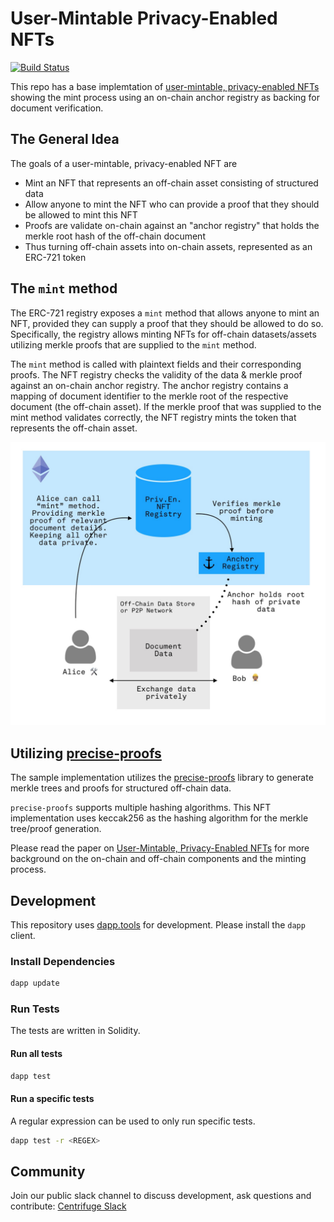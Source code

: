 # User-Mintable Privacy-Enabled NFTs
[![Build Status](https://travis-ci.org/centrifuge/privacy-enabled-erc721.svg?branch=master)](https://travis-ci.org/centrifuge/privacy-enabled-erc721)

This repo has a base implemtation of [user-mintable, privacy-enabled NFTs](https://medium.com/centrifuge/user-mintable-privacy-enabled-nft-via-ethereum-erc-721-662ba7e4425) showing the mint process using an on-chain anchor registry as backing for document verification.

## The General Idea

The goals of a user-mintable, privacy-enabled NFT are

* Mint an NFT that represents an off-chain asset consisting of structured data
* Allow anyone to mint the NFT who can provide a proof that they should be allowed to mint this NFT
* Proofs are validate on-chain against an "anchor registry" that holds the merkle root hash of the off-chain document
* Thus turning off-chain assets into on-chain assets, represented as an ERC-721 token

## The `mint` method

The ERC-721 registry exposes a `mint` method that allows anyone to mint an NFT, provided they can supply a proof that they should be allowed to do so. Specifically, the registry allows minting NFTs for off-chain datasets/assets utilizing merkle proofs that are supplied to the `mint` method.

The `mint` method is called with plaintext fields and their corresponding proofs. The NFT registry checks the validity of the data & merkle proof against an on-chain anchor registry. The anchor registry contains a mapping of document identifier to the merkle root of the respective document (the off-chain asset). If the merkle proof that was supplied to the mint method validates correctly, the NFT registry mints the token that represents the off-chain asset.

![NFT registry flow](docs/mint%20flow.jpg "Generalized privacy-enabled NFT minting flow")

## Utilizing [precise-proofs](https://github.com/centrifuge/precise-proofs)

The sample implementation utilizes the [precise-proofs](https://github.com/centrifuge/precise-proofs) library to generate merkle trees and proofs for structured off-chain data.

`precise-proofs` supports multiple hashing algorithms. This NFT implementation uses keccak256 as the hashing algorithm for the merkle tree/proof generation.

Please read the paper on [User-Mintable, Privacy-Enabled NFTs](https://www.centrifuge.io/assets/Privacy-Enabled%20NFTs%20Paper.pdf) for more background on the on-chain and off-chain components and the minting process.


## Development
This repository uses [dapp.tools](https://github.com/dapphub/dapptools) for development. Please install the `dapp` client.

### Install Dependencies
```bash 
dapp update
```

### Run Tests
The tests are written in Solidity.
#### Run all tests
```bash
dapp test
```
#### Run a specific tests
A regular expression can be used to only run specific tests.
```bash
dapp test -r <REGEX> 
```
## Community
Join our public slack channel to discuss development, ask questions and contribute: [Centrifuge Slack](https://centrifuge.io/slack)
